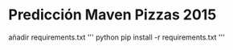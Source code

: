 Predicción Maven Pizzas 2015
=================

añadir requirements.txt
'''
python
pip install -r requirements.txt
'''
